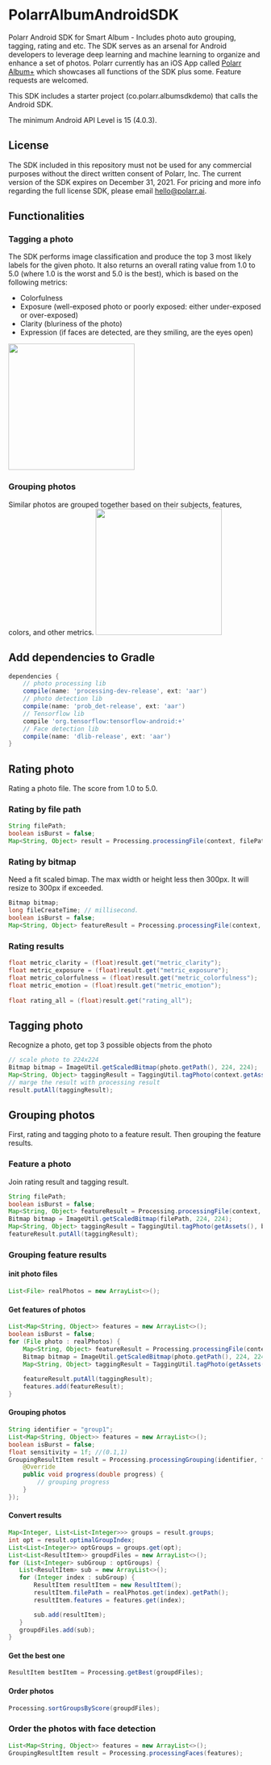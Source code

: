 # PolarrAlbumAndroidSDK
Polarr Android SDK for Smart Album - Includes photo auto grouping, tagging, rating and etc. The SDK serves as an arsenal for Android developers to leverage deep learning and machine learning to organize and enhance a set of photos. Polarr currently has an iOS App called [Polarr Album+](mailto:hello@polarr.ai) which showcases all functions of the SDK plus some. Feature requests are welcomed.

This SDK includes a starter project (co.polarr.albumsdkdemo) that calls the Android SDK.

The minimum Android API Level is 15 (4.0.3).

## License
The SDK included in this repository must not be used for any commercial purposes without the direct written consent of Polarr, Inc. The current version of the SDK expires on December 31, 2021. For pricing and more info regarding the full license SDK, please email [hello@polarr.ai](mailto:hello@polarr.ai).

## Functionalities
### Tagging a photo
The SDK performs image classification and produce the top 3 most likely labels for the given photo. It also returns an overall rating value from 1.0 to 5.0 (where 1.0 is the worst and 5.0 is the best), which is based on the following metrics:
- Colorfulness
- Exposure (well-exposed photo or poorly exposed: either under-exposed or over-exposed)
- Clarity (bluriness of the photo)
- Expression (if faces are detected, are they smiling, are the eyes open)

<img src="https://user-images.githubusercontent.com/5923363/32823120-64b4fc4a-c9a1-11e7-96c8-25514ac92979.png" width="250">


### Grouping photos
Similar photos are grouped together based on their subjects, features, colors, and other metrics.
<img src="https://user-images.githubusercontent.com/5923363/32823142-81f5a192-c9a1-11e7-9c72-89a113aaaa62.png" width="250">

## Add dependencies to Gradle
```groovy
dependencies {
    // photo processing lib
    compile(name: 'processing-dev-release', ext: 'aar')
    // photo detection lib
    compile(name: 'prob_det-release', ext: 'aar')
    // Tensorflow lib
    compile 'org.tensorflow:tensorflow-android:+'
    // Face detection lib
    compile(name: 'dlib-release', ext: 'aar')
}
```

## Rating photo
Rating a photo file. The score from 1.0 to 5.0.
### Rating by file path
```java
String filePath;
boolean isBurst = false;
Map<String, Object> result = Processing.processingFile(context, filePath, isBurst);
```
### Rating by bitmap
Need a fit scaled bimap. The max width or height less then 300px. It will resize to 300px if exceeded.
```java
Bitmap bitmap;
long fileCreateTime; // millisecond.
boolean isBurst = false;
Map<String, Object> featureResult = Processing.processingFile(context, bitmap,  fileCreateTime, isBurst);
```
### Rating results
```java
float metric_clarity = (float)result.get("metric_clarity");
float metric_exposure = (float)result.get("metric_exposure");
float metric_colorfulness = (float)result.get("metric_colorfulness");
float metric_emotion = (float)result.get("metric_emotion");
  
float rating_all = (float)result.get("rating_all");
```

## Tagging photo
Recognize a photo, get top 3 possible objects from the photo
```java
// scale photo to 224x224
Bitmap bitmap = ImageUtil.getScaledBitmap(photo.getPath(), 224, 224);
Map<String, Object> taggingResult = TaggingUtil.tagPhoto(context.getAssets(), bitmap);
// marge the result with processing result
result.putAll(taggingResult);
```

## Grouping photos
First, rating and tagging photo to a feature result. Then grouping the feature results.
### Feature a photo
Join rating result and tagging result.
```java
String filePath;
boolean isBurst = false;
Map<String, Object> featureResult = Processing.processingFile(context, filePath. isBurst);
Bitmap bitmap = ImageUtil.getScaledBitmap(filePath, 224, 224);
Map<String, Object> taggingResult = TaggingUtil.tagPhoto(getAssets(), bitmap);
featureResult.putAll(taggingResult);
```
### Grouping feature results
#### init photo files
```java
List<File> realPhotos = new ArrayList<>();
```
#### Get features of photos
```java
List<Map<String, Object>> features = new ArrayList<>();
boolean isBurst = false;
for (File photo : realPhotos) {
    Map<String, Object> featureResult = Processing.processingFile(context, photo.getPath(). isBurst);
    Bitmap bitmap = ImageUtil.getScaledBitmap(photo.getPath(), 224, 224);
    Map<String, Object> taggingResult = TaggingUtil.tagPhoto(getAssets(), bitmap);
    
    featureResult.putAll(taggingResult);
    features.add(featureResult);
}
```
#### Grouping photos
```java
String identifier = "group1";
List<Map<String, Object>> features = new ArrayList<>();
boolean isBurst = false;
float sensitivity = 1f; //(0.1,1)
GroupingResultItem result = Processing.processingGrouping(identifier, features, isBurst, sensitivity, new POGenerateHClusterCallbackFunction() {
    @Override
    public void progress(double progress) {
        // grouping progress
    }
});
 ```
 #### Convert results
  ```java
 Map<Integer, List<List<Integer>>> groups = result.groups;
 int opt = result.optimalGroupIndex;
 List<List<Integer>> optGroups = groups.get(opt);
 List<List<ResultItem>> groupdFiles = new ArrayList<>();
 for (List<Integer> subGroup : optGroups) {
     List<ResultItem> sub = new ArrayList<>();
     for (Integer index : subGroup) {
         ResultItem resultItem = new ResultItem();
         resultItem.filePath = realPhotos.get(index).getPath();
         resultItem.features = features.get(index);
 
         sub.add(resultItem);
     }
     groupdFiles.add(sub);
 }
 ```
#### Get the best one
```java
ResultItem bestItem = Processing.getBest(groupdFiles);
```
#### Order photos
```java
Processing.sortGroupsByScore(groupdFiles);
```
### Order the photos with face detection
```java
List<Map<String, Object>> features = new ArrayList<>();
GroupingResultItem result = Processing.processingFaces(features);
```
